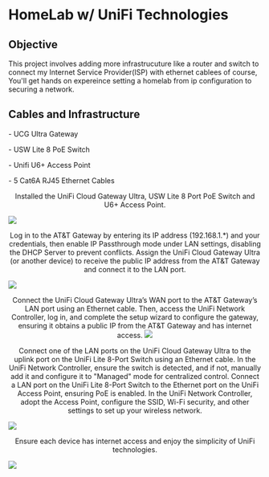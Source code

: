 <h1>HomeLab w/ UniFi Technologies

<h2>Objective</h2>
This project involves adding more infrastrucuture like a router and switch to connect my Internet Service Provider(ISP) with ethernet cablees of course, You'll get hands on expereince setting a homelab from ip configuration to securing a network.
<h2>Cables and Infrastructure</h2>
<p align="left">
- UCG Ultra Gateway
<p align="left">
- USW Lite 8 PoE Switch
<p align="left">
- Unifi U6+ Access Point
<p align="left">
- 5 Cat6A RJ45 Ethernet Cables
<p align="left">


</p>
</P>
<p align="center">
Installed the UniFi Cloud Gateway Ultra, USW Lite 8 Port PoE Switch and U6+ Access Point.
</p>
<img src="https://i.imgur.com/WehesNu.png">
<p align="center"

Log in to the AT&T Gateway by entering its IP address (192.168.1.*) and your credentials, then enable IP Passthrough mode under LAN settings, disabling the DHCP Server to prevent conflicts. Assign the UniFi Cloud Gateway Ultra (or another device) to receive the public IP address from the AT&T Gateway and connect it to the LAN port.
</p>
<img src="https://i.imgur.com/JrtSJP4.png">
<p align="center">
Connect the UniFi Cloud Gateway Ultra’s WAN port to the AT&T Gateway’s LAN port using an Ethernet cable. Then, access the UniFi Network Controller, log in, and complete the setup wizard to configure the gateway, ensuring it obtains a public IP from the AT&T Gateway and has internet access.
<img src="https://i.imgur.com/glNl3In.png">

<p align="center"

Connect one of the LAN ports on the UniFi Cloud Gateway Ultra to the uplink port on the UniFi Lite 8-Port Switch using an Ethernet cable. In the UniFi Network Controller, ensure the switch is detected, and if not, manually add it and configure it to "Managed" mode for centralized control. Connect a LAN port on the UniFi Lite 8-Port Switch to the Ethernet port on the UniFi Access Point, ensuring PoE is enabled. In the UniFi Network Controller, adopt the Access Point, configure the SSID, Wi-Fi security, and other settings to set up your wireless network.

<img src="https://i.imgur.com/BAly5ZS.png">
<p align="center"
  
Ensure each device has internet access and enjoy the simplicity of UniFi technologies.
</p>
<img src="https://i.imgur.com/nuNZZ62.png">



